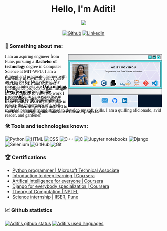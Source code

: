 <div align="center">
   <h1>
Hello, I'm Aditi! 
 </h1>
 <img src="https://media.giphy.com/media/hvRJCLFzcasrR4ia7z/giphy.gif" width="5px"/>

<p>
<a href="https://github.com/aditi-govindu" target="_blank"><img alt = "Github" src="https://img.shields.io/badge/github-%23E4405F.svg?&style=for-the-badge&logo=github&logoColor=white" /></a>
<a href="https://in.linkedin.com/in/aditigovindu" target="_blank"><img alt="LinkedIn" src="https://img.shields.io/badge/linkedin-%230077B5.svg?&style=for-the-badge&logo=linkedin&logoColor=white" /></a>
</p>
  </div>

### 🔭 Something about me:
<img align='right' src="https://github.com/aditi-govindu/aditi-govindu/blob/main/header.gif" width=60% alt="My portfolio">
<p style = "font-family: Times New Roman; color: black; height: 4em;">
I am an aspiring engineer from Pune, pursuing a <strong>Bachelor of technology</strong> degree in Computer Science at MIT-WPU. I am a diligent and pragmatic learner with an acumen for strategizing. My research interests are <strong> Data mining, Deep learning</strong> and <strong> image processing</strong>.
To gain expertise in these fields, I wish to participate in AI/ML internships. I am inclined to work on challenging and innovative research projects.
<p style = "font-family: Times New Roman; color: black; height: 4em;">
Currently in my third year, I have worked on NLP and business intelligence projects to gain insight into AI topics.
To view the work I have done, jump to <a href="https://github.com/aditi-govindu" target="_blank" rel="noopener noreferrer">my projects.</a>
</p>
<p style = "font-family: Times New Roman; color: black; height: 4em;">
In addition to my academics, I realize the importance of a well-rounded personality and strived to develop my soft skills. I am a quilling aficionado, avid reader, and gardener.
</p>

### 🛠 Tools and technologies known:
<p>
<img alt="Python" src="https://img.shields.io/badge/python%20-%2314354C.svg?&style=for-the-badge&logo=python&logoColor=white"/>
<img alt="HTML" src="https://img.shields.io/badge/html5%20-%23E34F26.svg?&style=for-the-badge&logo=html5&logoColor=white"/> 
<img alt="CSS" src="https://img.shields.io/badge/css3%20-%231572B6.svg?&style=for-the-badge&logo=css3&logoColor=white"/>
<img alt="C++" src="https://img.shields.io/badge/c++%20-%2300599C.svg?&style=for-the-badge&logo=c%2B%2B&logoColor=white"/>
<img alt="C" src="https://img.shields.io/badge/c%20-%2300599C.svg?&style=for-the-badge&logo=c&logoColor=white"/>
<img alt="Jupyter notebooks" src="https://img.shields.io/badge/jupyter%20-%23F05033.svg?&style=for-the-badge&logo=jupyter&logoColor=white"/>
<img alt="Django" src="https://img.shields.io/badge/django%20-%23F05033.svg?&style=for-the-badge&logo=django&logoColor=white"/>
<img alt="Selenium" src="https://img.shields.io/badge/selenium%20-%23F05033.svg?&style=for-the-badge&logo=selenium&logoColor=white"/>
<img alt="GitHub" src="https://img.shields.io/badge/github%20-%23121011.svg?&style=for-the-badge&logo=github&logoColor=white"/>
<img alt="Git" src="https://img.shields.io/badge/git%20-%23F05033.svg?&style=for-the-badge&logo=git&logoColor=white"/> 
</p>

### 🏆 Certifications
<ul>
  <li><a href="https://www.credly.com/badges/c936d751-1a55-41e0-bcf3-ea0fafb0ef0b/public_url">Python programmer | Microsoft Technical Associate</li>
  <li><a href="https://www.coursera.org/account/accomplishments/verify/FNWWQKL46TAK">Introduction to deep learning | Coursera</a></li>
  <li><a href="https://www.coursera.org/account/accomplishments/verify/TES5KTLD2ZRV">Artifical intelligence for everyone | Coursera</a></li>
  <li><a href="https://coursera.org/verify/specialization/66SHEMMCDYBL">Django for everybody specialization | Coursera</a></li>
  <li><a href="https://nptel.ac.in/noc/Ecertificate/?q=NPTEL21CS83S1412107403060250">Theory of Computation | NPTEL</a></li>
  <li><a href="https://www.theorchidschool.org/Circular/article/1371">Science internship | IISER, Pune </a></li>
</ul>

### 📈 Github statistics
<a href="https://github.com/aditi-govindu/github-readme-stats">
  <img align='center' src="https://github-readme-stats.vercel.app/api?username=aditi-govindu&theme=radical" alt="Aditi's github status">
</a>
<a href="https://github.com/aditi-govindu/github-readme-stats">
  <img img align='center' src ="https://github-readme-stats.vercel.app/api/top-langs/?username=aditi-govindu&theme=radical" alt = "Aditi's used languages">
</a>
